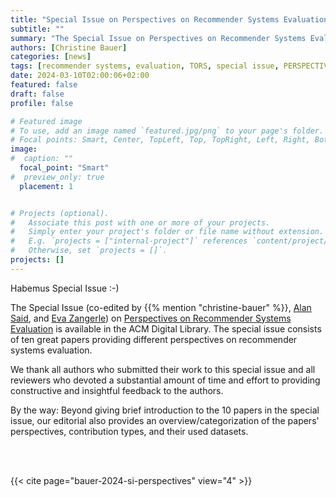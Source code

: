 ```yaml
---
title: "Special Issue on Perspectives on Recommender Systems Evaluation (PRSE) in ACM TORS"
subtitle: ""
summary: "The Special Issue on Perspectives on Recommender Systems Evaluation in the ACM Transactions on Recommender Systems (TORS) is now online in the ACM Digital Library."
authors: [Christine Bauer]
categories: [news]
tags: [recommender systems, evaluation, TORS, special issue, PERSPECTIVES]
date: 2024-03-10T02:00:06+02:00
featured: false
draft: false
profile: false

# Featured image
# To use, add an image named `featured.jpg/png` to your page's folder.
# Focal points: Smart, Center, TopLeft, Top, TopRight, Left, Right, BottomLeft, Bottom, BottomRight.
image:
#  caption: ""
  focal_point: "Smart"
#  preview_only: true
  placement: 1


# Projects (optional).
#   Associate this post with one or more of your projects.
#   Simply enter your project's folder or file name without extension.
#   E.g. `projects = ["internal-project"]` references `content/project/deep-learning/index.md`.
#   Otherwise, set `projects = []`.
projects: []
---
```


Habemus Special Issue :-)

The Special Issue (co-edited by {{% mention "christine-bauer" %}}, [Alan Said](http://alansaid.com), and [Eva Zangerle](https://evazangerle.at)) on [Perspectives on Recommender Systems Evaluation](https://dl.acm.org/toc/tors/2024/2/1) is available in the ACM Digital Library.
The special issue consists of ten great papers providing different perspectives on recommender systems evaluation.

We thank all authors who submitted their work to this special issue and all reviewers who devoted a substantial amount of time and effort to providing constructive and insightful feedback to the authors.

By the way: Beyond giving brief introduction to the 10 papers in the special issue, our editorial also provides an overview/categorization of the papers' perspectives, contribution types, and their used datasets.

<br>
<br>

{{< cite page="bauer-2024-si-perspectives" view="4" >}}